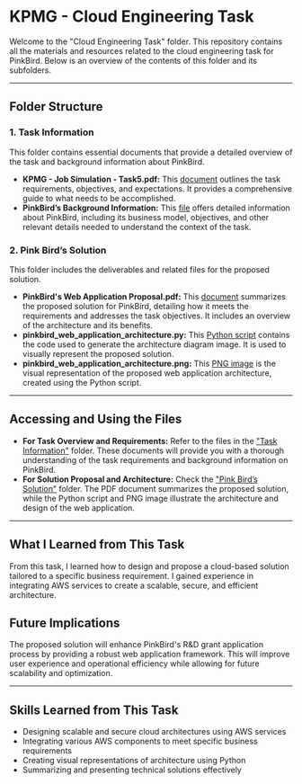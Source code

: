 # KPMG - Cloud Engineering Task

Welcome to the "Cloud Engineering Task" folder. This repository contains all the materials and resources related to the cloud engineering task for PinkBird. Below is an overview of the contents of this folder and its subfolders.

---

## Folder Structure

### 1. Task Information
This folder contains essential documents that provide a detailed overview of the task and background information about PinkBird.

- **KPMG - Job Simulation - Task5.pdf:** This [document](https://github.com/FarahIbrar/KPMG-Job-Simulation/blob/main/Cloud%20Engineering%20Task/Task%20Information/KPMG%20-%20Job%20Simulation%20-%20Task5.pdf) outlines the task requirements, objectives, and expectations. It provides a comprehensive guide to what needs to be accomplished.
- **PinkBird’s Background Information:** This [file](https://github.com/FarahIbrar/KPMG-Job-Simulation/blob/main/Cloud%20Engineering%20Task/Task%20Information/PinkBird%20Background%20Information.pdf) offers detailed information about PinkBird, including its business model, objectives, and other relevant details needed to understand the context of the task.

### 2. Pink Bird’s Solution
This folder includes the deliverables and related files for the proposed solution.

- **PinkBird's Web Application Proposal.pdf:** This [document](https://github.com/FarahIbrar/KPMG-Job-Simulation/blob/main/Cloud%20Engineering%20Task/PinkBird's%20Solution/PinkBird's%20Web%20Application%20Proposal.pdf) summarizes the proposed solution for PinkBird, detailing how it meets the requirements and addresses the task objectives. It includes an overview of the architecture and its benefits.
- **pinkbird_web_application_architecture.py:** This [Python script](https://github.com/FarahIbrar/KPMG-Job-Simulation/blob/main/Cloud%20Engineering%20Task/PinkBird's%20Solution/pinkbird_web_application_architecture%20.py) contains the code used to generate the architecture diagram image. It is used to visually represent the proposed solution.
- **pinkbird_web_application_architecture.png:** This [PNG image](https://github.com/FarahIbrar/KPMG-Job-Simulation/blob/main/Cloud%20Engineering%20Task/PinkBird's%20Solution/pinkbird_web_application_architecture.png) is the visual representation of the proposed web application architecture, created using the Python script.

---

## Accessing and Using the Files

- **For Task Overview and Requirements:** Refer to the files in the ["Task Information"](https://github.com/FarahIbrar/KPMG-Job-Simulation/tree/main/Cloud%20Engineering%20Task/Task%20Information) folder. These documents will provide you with a thorough understanding of the task requirements and background information on PinkBird.
- **For Solution Proposal and Architecture:** Check the ["Pink Bird’s Solution"](https://github.com/FarahIbrar/KPMG-Job-Simulation/tree/main/Cloud%20Engineering%20Task/PinkBird's%20Solution) folder. The PDF document summarizes the proposed solution, while the Python script and PNG image illustrate the architecture and design of the web application.

---

## What I Learned from This Task

From this task, I learned how to design and propose a cloud-based solution tailored to a specific business requirement. I gained experience in integrating AWS services to create a scalable, secure, and efficient architecture.

## Future Implications

The proposed solution will enhance PinkBird's R&D grant application process by providing a robust web application framework. This will improve user experience and operational efficiency while allowing for future scalability and optimization.

---

## Skills Learned from This Task

- Designing scalable and secure cloud architectures using AWS services
- Integrating various AWS components to meet specific business requirements
- Creating visual representations of architecture using Python
- Summarizing and presenting technical solutions effectively
